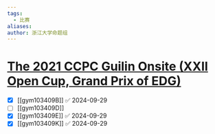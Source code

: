 ```yaml
---
tags:
  - 比赛
aliases: 
author: 浙江大学命题组
---
```

# [The 2021 CCPC Guilin Onsite (XXII Open Cup, Grand Prix of EDG)](https://codeforces.com/gym/103409)

- [x] [[gym103409B]] ✅ 2024-09-29
- [ ] [[gym103409D]]
- [x] [[gym103409E]] ✅ 2024-09-29
- [x] [[gym103409K]] ✅ 2024-09-29
